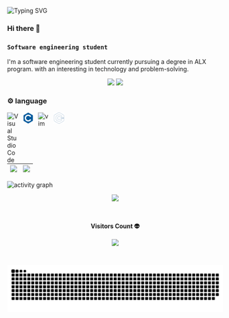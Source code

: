 ![Typing SVG](https://readme-typing-svg.herokuapp.com?font=Fira+Code&pause=1000&center=true&width=435&lines=HI;I'm+ABDELALI+RAMI;I'm+Currently+an+Alx+student+)


### Hi there 👋

<h3><code>Software engineering student</code></h3>
<p>I'm a software engineering student currently pursuing a degree in ALX program. with an interesting in technology and problem-solving.</p>

<!--Social Media-->  
<div align="center"> 
<a href="https://twitter.com/Alijr_2018" target="_blank"><img src="https://img.shields.io/badge/-Twitter-%231DA1F2?style=for-the-badge&logo=twitter&logoColor=white"></a>
<a href="https://github.com/alijr2018" target="_blank"><img src="https://img.shields.io/badge/-GitHub-%23181717?style=for-the-badge&logo=github&logoColor=white"></a>
 </div>
 


### ⚙️ language 
<img align="left" alt="Visual Studio Code" width="26px" src="https://cdn.jsdelivr.net/gh/devicons/devicon/icons/vscode/vscode-original.svg" style="padding-right:10px;" />

<img align="left" alt="C" width="26px" src="https://raw.githubusercontent.com/devicons/devicon/v2.15.1/icons/c/c-plain.svg" style="padding-right:10px;" />

<img align="left" alt="vim" width="26px" src="https://cdn.jsdelivr.net/gh/devicons/devicon/icons/vim/vim-original.svg" style="padding-right:10px;" />

<img align="left" alt="c++" width="26px" src="https://raw.githubusercontent.com/devicons/devicon/v2.15.1/icons/cplusplus/cplusplus-line.svg" style="padding-right:10px;" />

<!--Skill And More Information--> 
<table>
  <thead>
    <th><img src="https://github-readme-stats.vercel.app/api?username=alijr2018&show_icons=true&count_private=true&hide_border=true&title_color=00b3ff&icon_color=00b4ff&text_color=c9d1d9&bg_color=0d1117" /></th>
    <th><img src="https://github-readme-stats.vercel.app/api/top-langs/?username=alijr2018&layout=compact&hide_border=true&title_color=00b3ff&text_color=00b4ff&bg_color=0d1117" /></th>
  </thead>
</table>

<!--Graph-->
![activity graph](https://github-readme-activity-graph.cyclic.app/graph?username=alijr2018&bg_color=0d1117&color=ffffff&line=00b3ff&point=f9fafa&area=true&hide_border=true)

<!--Total Contributions--> 
 <p align="center">
<img  src="https://github-readme-streak-stats.herokuapp.com?user=alijr2018&theme=tokyonight_duo&hide_border=true"
</p>
<!--
**alijr2018/alijr2018** is a ✨ _special_ ✨ repository because its `README.md` (this file) appears on your GitHub profile.

Here are some ideas to get you started:

- 🔭 I’m currently working on ...
- 🌱 I’m currently learning ...
- 👯 I’m looking to collaborate on ...
- 🤔 I’m looking for help with ...
- 💬 Ask me about ...
- 📫 How to reach me: ...
- 😄 Pronouns: ...
- ⚡ Fun fact: ...
-->
<!--visits-->   
<div align="center">
<br><p align="centre"><b>Visitors Count 👽 </b></p>  
<p align="center"><img align="center" src="https://profile-counter.glitch.me/{alijr2018}/count.svg" /></p> 
<br>
</div>

  
 <!--Sneek Gusano-->
![](https://github.com/Platane/snk/raw/output/github-contribution-grid-snake.svg)